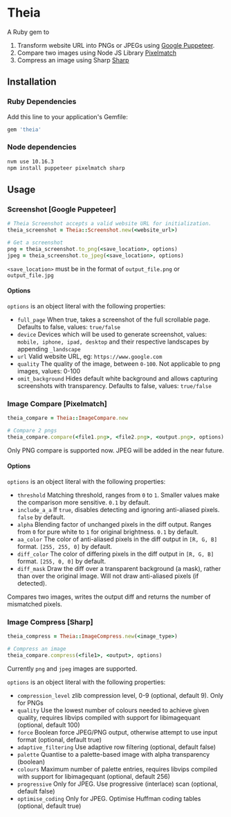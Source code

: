 # Theia

A Ruby gem to 

1) Transform website URL into PNGs or JPEGs using [Google Puppeteer](https://github.com/GoogleChrome/puppeteer).
2) Compare two images using Node JS Library [Pixelmatch](https://github.com/mapbox/pixelmatch)
3) Compress an image using Sharp [Sharp](https://github.com/lovell/sharp)

## Installation

### Ruby Dependencies

Add this line to your application's Gemfile:

```ruby
gem 'theia'
```

### Node dependencies

```bash
nvm use 10.16.3
npm install puppeteer pixelmatch sharp
```

## Usage

### Screenshot [Google Puppeteer]

```ruby
# Theia Screenshot accepts a valid website URL for initialization.
theia_screenshot = Theia::Screenshot.new(<website_url>)

# Get a screenshot
png = theia_screenshot.to_png(<save_location>, options)
jpeg = theia_screenshot.to_jpeg(<save_location>, options) 
```
`<save_location>` must be in the format of `output_file.png` or `output_file.jpg`

#### Options

`options` is an object literal with the following properties:

* `full_page` When true, takes a screenshot of the full scrollable page. Defaults to false, values: `true/false`
* `device` Devices which will be used to generate screenshot, values: `mobile, iphone, ipad, desktop` and their respective landscapes by appending `_landscape`
* `url` Valid website URL, eg: `https://www.google.com`
* `quality` The quality of the image, between `0-100`. Not applicable to png images, values: 0-100
* `omit_background` Hides default white background and allows capturing screenshots with transparency. Defaults to false, values: `true/false`

### Image Compare [Pixelmatch]

```ruby
theia_compare = Theia::ImageCompare.new

# Compare 2 pngs
theia_compare.compare(<file1.png>, <file2.png>, <output.png>, options)
```

Only PNG compare is supported now. JPEG will be added in the near future.

#### Options

`options` is an object literal with the following properties:

* `threshold` Matching threshold, ranges from `0` to `1`. Smaller values make the comparison more sensitive. `0.1` by default.
* `include_a_a` If `true`, disables detecting and ignoring anti-aliased pixels. `false` by default.
* `alpha` Blending factor of unchanged pixels in the diff output. Ranges from `0` for pure white to `1` for original brightness. `0.1` by default.
* `aa_color` The color of anti-aliased pixels in the diff output in `[R, G, B]` format. `[255, 255, 0]` by default.
* `diff_color` The color of differing pixels in the diff output in `[R, G, B]` format. `[255, 0, 0]` by default.
* `diff_mask` Draw the diff over a transparent background (a mask), rather than over the original image. Will not draw anti-aliased pixels (if detected).

Compares two images, writes the output diff and returns the number of mismatched pixels.

### Image Compress [Sharp]

```ruby
theia_compress = Theia::ImageCompress.new(<image_type>)

# Compress an image
theia_compare.compress(<file1>, <output>, options)
```
Currently `png` and `jpeg` images are supported.

`options` is an object literal with the following properties:

* `compression_level` zlib compression level, 0-9 (optional, default 9). Only for PNGs
* `quality` Use the lowest number of colours needed to achieve given quality, requires libvips compiled with support for libimagequant (optional, default 100)
* `force` Boolean force JPEG/PNG output, otherwise attempt to use input format (optional, default true)
* `adaptive_filtering` Use adaptive row filtering (optional, default false)
* `palette` Quantise to a palette-based image with alpha transparency (boolean)
* `colours` Maximum number of palette entries, requires libvips compiled with support for libimagequant (optional, default 256)
* `progressive` Only for JPEG. Use progressive (interlace) scan (optional, default false)
* `optimise_coding` Only for JPEG. Optimise Huffman coding tables (optional, default true)




